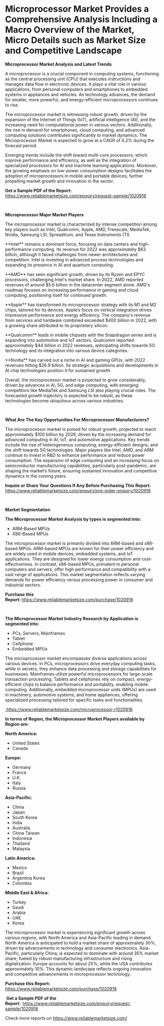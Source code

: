 <p><h1>Microprocessor Market Provides a Comprehensive Analysis Including a Macro Overview of the Market, Micro Details such as Market Size and Competitive Landscape</h1></p><p><strong>Microprocessor Market Analysis and Latest Trends</strong></p>
<p><p>A microprocessor is a crucial component in computing systems, functioning as the central processing unit (CPU) that executes instructions and manages data flow in electronic devices. It plays a vital role in various applications, from personal computers and smartphones to embedded systems in appliances and vehicles. As technology advances, the demand for smaller, more powerful, and energy-efficient microprocessors continues to rise.</p><p>The microprocessor market is witnessing robust growth, driven by the expansion of the Internet of Things (IoT), artificial intelligence (AI), and the increasing need for computational power in various sectors. Additionally, the rise in demand for smartphones, cloud computing, and advanced computing solutions contributes significantly to market dynamics. The Microprocessor Market is expected to grow at a CAGR of 4.2% during the forecast period. </p><p>Emerging trends include the shift toward multi-core processors, which improve performance and efficiency, as well as the integration of specialized processors for AI and machine learning applications. Moreover, the growing emphasis on low-power consumption designs facilitates the adoption of microprocessors in mobile and portable devices, further propelling market growth and innovation in the sector.</p></p>
<p><strong>Get a Sample PDF of the Report:&nbsp;</strong> <a href="https://www.reliablemarketsize.com/enquiry/request-sample/1020918?utm_campaign=2625&utm_medium=2&utm_source=Github&utm_content=ia&utm_term=06042025&utm_id=microprocessor">https://www.reliablemarketsize.com/enquiry/request-sample/1020918</a></p>
<p>&nbsp;</p>
<p><strong>Microprocessor Major Market Players</strong></p>
<p><p>The microprocessor market is characterized by intense competition among key players such as Intel, Qualcomm, Apple, AMD, Freescale, MediaTek, Nvidia, Samsung LSI, Spreadtrum, and Texas Instruments (TI). </p><p>**Intel** remains a dominant force, focusing on data centers and high-performance computing. Its revenue for 2022 was approximately $63 billion, although it faced challenges from newer architectures and competition. Intel is investing in advanced process technologies and expanding its presence in AI and quantum computing.</p><p>**AMD** has seen significant growth, driven by its Ryzen and EPYC processors, challenging Intel's market share. In 2022, AMD reported revenues of around $5.6 billion in the datacenter segment alone. AMD's roadmap focuses on increasing performance in gaming and cloud computing, positioning itself for continued growth.</p><p>**Apple** has transformed its microprocessor strategy with its M1 and M2 chips, tailored for its devices. Apple’s focus on vertical integration drives impressive performance and energy efficiency. The company's revenue from services and hardware combined exceeded $400 billion in 2022, with a growing share attributed to its proprietary silicon.</p><p>**Qualcomm** leads in mobile chipsets with the Snapdragon series and is expanding into automotive and IoT sectors. Qualcomm reported approximately $44 billion in 2022 revenues, anticipating shifts towards 5G technology and its integration into various device categories.</p><p>**Nvidia** has carved out a niche in AI and gaming GPUs, with 2022 revenues hitting $26.9 billion. Its strategic acquisitions and developments in AI chip technologies position it for sustained growth.</p><p>Overall, the microprocessor market is projected to grow considerably, driven by advances in AI, 5G, and edge computing, with emerging competitors like MediaTek and Samsung LSI also playing crucial roles. The forecasted growth trajectory is expected to be robust, as these technologies become ubiquitous across various industries.</p></p>
<p>&nbsp;</p>
<p><strong>What Are The Key Opportunities For Microprocessor Manufacturers?</strong></p>
<p><p>The microprocessor market is poised for robust growth, projected to reach approximately $100 billion by 2026, driven by the increasing demand for advanced computing in AI, IoT, and automotive applications. Key trends include the rise of heterogeneous computing, energy-efficient designs, and the shift towards 5G technologies. Major players like Intel, AMD, and ARM continue to invest in R&D to enhance performance and reduce power consumption. The expansion of edge computing and an increasing focus on semiconductor manufacturing capabilities, particularly post-pandemic, are shaping the market’s future, ensuring sustained innovation and competitive dynamics in the coming years.</p></p>
<p><strong>Inquire or Share Your Questions If Any Before Purchasing This Report:</strong> <a href="https://www.reliablemarketsize.com/enquiry/pre-order-enquiry/1020918?utm_campaign=2625&utm_medium=2&utm_source=Github&utm_content=ia&utm_term=06042025&utm_id=microprocessor">https://www.reliablemarketsize.com/enquiry/pre-order-enquiry/1020918</a></p>
<p>&nbsp;</p>
<p><strong>Market Segmentation</strong></p>
<p><strong>The Microprocessor Market Analysis by types is segmented into:</strong></p>
<p><ul><li>ARM-Based MPUs</li><li>X86-Based MPUs</li></ul></p>
<p><p>The microprocessor market is primarily divided into ARM-based and x86-based MPUs. ARM-based MPUs are known for their power efficiency and are widely used in mobile devices, embedded systems, and IoT applications. They are designed for lower energy consumption and cost-effectiveness. In contrast, x86-based MPUs, prevalent in personal computers and servers, offer high performance and compatibility with a vast range of applications. This market segmentation reflects varying demands for power efficiency versus processing power in consumer and industrial sectors.</p></p>
<p><strong>Purchase this Report:&nbsp;</strong><a href="https://www.reliablemarketsize.com/purchase/1020918?utm_campaign=2625&utm_medium=2&utm_source=Github&utm_content=ia&utm_term=06042025&utm_id=microprocessor">https://www.reliablemarketsize.com/purchase/1020918</a></p>
<p>&nbsp;</p>
<p><strong>The Microprocessor Market Industry Research by Application is segmented into:</strong></p>
<p><ul><li>PCs, Servers, Mainframes</li><li>Tablet</li><li>Cellphone</li><li>Embedded MPUs</li></ul></p>
<p><p>The microprocessor market encompasses diverse applications across various devices. In PCs, microprocessors drive everyday computing tasks, while in servers, they enhance data processing and storage capabilities for businesses. Mainframes utilize powerful microprocessors for large-scale transaction processing. Tablets and cellphones rely on compact, energy-efficient chips to balance performance and portability, enabling mobile computing. Additionally, embedded microprocessor units (MPUs) are used in machinery, automotive systems, and home appliances, offering specialized processing tailored for specific tasks and functionalities.</p></p>
<p><a href="https://www.reliablemarketsize.com/microprocessor-r1020918?utm_campaign=2625&utm_medium=2&utm_source=Github&utm_content=ia&utm_term=06042025&utm_id=microprocessor">&nbsp;https://www.reliablemarketsize.com/microprocessor-r1020918</a></p>
<p><strong>In terms of Region, the Microprocessor Market Players available by Region are:</strong></p>
<p>
    <p> <strong> North America: </strong>
        <ul>
            <li>United States</li>
            <li>Canada</li>
        </ul>
        </p> 
    <p> <strong> Europe: </strong>
        <ul>
            <li>Germany</li>
            <li>France</li>
            <li>U.K.</li>
            <li>Italy</li>
            <li>Russia</li>
        </ul>
        </p> 
    <p> <strong> Asia-Pacific: </strong>
        <ul>
            <li>China</li>
            <li>Japan</li>
            <li>South Korea</li>
            <li>India</li>
            <li>Australia</li>
            <li>China Taiwan</li>
            <li>Indonesia</li>
            <li>Thailand</li>
            <li>Malaysia</li>
        </ul>
        </p> 
    <p> <strong> Latin America: </strong>
        <ul>
            <li>Mexico</li>
            <li>Brazil</li>
            <li>Argentina Korea</li>
            <li>Colombia</li>
        </ul>
        </p> 
    <p> <strong> Middle East & Africa: </strong>
        <ul>
            <li>Turkey</li>
            <li>Saudi</li>
            <li>Arabia</li>
            <li>UAE</li>
            <li>Korea</li>
        </ul>
    </p>
    </p>
<p><p>The microprocessor market is experiencing significant growth across various regions, with North America and Asia-Pacific leading in demand. North America is anticipated to hold a market share of approximately 30%, driven by advancements in technology and consumer electronics. Asia-Pacific, particularly China, is expected to dominate with around 35% market share, fueled by robust manufacturing infrastructure and rising digitalization. Europe accounts for about 25%, while the USA contributes approximately 10%. This dynamic landscape reflects ongoing innovation and competitive advancements in microprocessor technology.</p></p>
<p><strong>Purchase this Report: </strong><a href="https://www.reliablemarketsize.com/purchase/1020918?utm_campaign=2625&utm_medium=2&utm_source=Github&utm_content=ia&utm_term=06042025&utm_id=microprocessor">https://www.reliablemarketsize.com/purchase/1020918</a></p>
<p>&nbsp;<strong>Get a Sample PDF of the Report:&nbsp;&nbsp;</strong><a href="https://www.reliablemarketsize.com/enquiry/request-sample/1020918?utm_campaign=2625&utm_medium=2&utm_source=Github&utm_content=ia&utm_term=06042025&utm_id=microprocessor">https://www.reliablemarketsize.com/enquiry/request-sample/1020918</a></p>
<p><strong></strong></p>
<p>Check more reports on <a href="https://www.reliablemarketsize.com/?utm_campaign=2625&utm_medium=2&utm_source=Github&utm_content=ia&utm_term=06042025&utm_id=microprocessor">https://www.reliablemarketsize.com/</a></p>